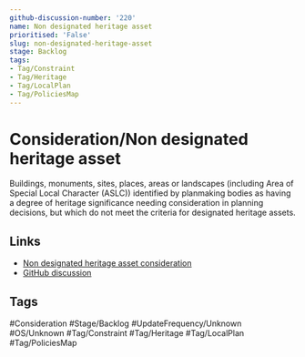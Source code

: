 ```yaml
---
github-discussion-number: '220'
name: Non designated heritage asset
prioritised: 'False'
slug: non-designated-heritage-asset
stage: Backlog
tags:
- Tag/Constraint
- Tag/Heritage
- Tag/LocalPlan
- Tag/PoliciesMap
---
```


# Consideration/Non designated heritage asset

Buildings, monuments, sites, places, areas or landscapes (including Area of Special Local Character (ASLC)) identified by planmaking bodies as having a degree of heritage significance needing consideration in planning decisions, but which do not meet the criteria for designated heritage assets.

## Links

* [Non designated heritage asset consideration](https://design.planning.data.gov.uk/planning-consideration/non-designated-heritage-asset)
* [GitHub discussion](https://github.com/digital-land/data-standards-backlog/discussions/220)

## Tags

#Consideration #Stage/Backlog #UpdateFrequency/Unknown #OS/Unknown #Tag/Constraint #Tag/Heritage #Tag/LocalPlan #Tag/PoliciesMap